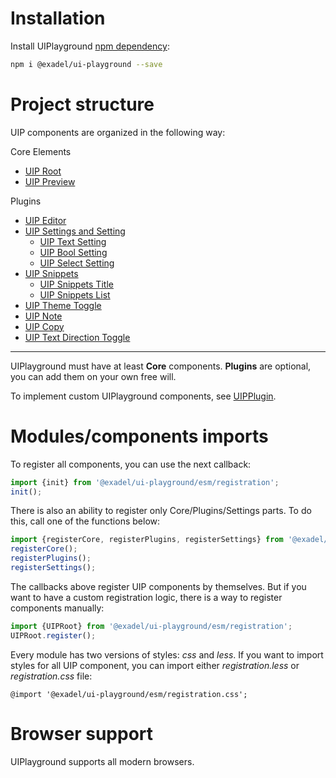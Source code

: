# Installation 

Install UIPlayground [npm dependency](https://www.npmjs.com/package/@exadel/ui-playground):
   ```bash
   npm i @exadel/ui-playground --save
   ```

# Project structure

UIP components are organized in the following way:

Core Elements
  - [UIP Root](src/core/README.md#uip-root)
  - [UIP Preview](src/core/README.md)

Plugins
  - [UIP Editor](src/plugins/editor/README.md)
  - [UIP Settings and Setting](src/plugins/settings/README.md)
    - [UIP Text Setting](src/plugins/settings/text-setting/README.md)
    - [UIP Bool Setting](src/plugins/settings/bool-setting/README.md)
    - [UIP Select Setting](src/plugins/settings/select-setting/README.md)
  - [UIP Snippets](src/plugins/snippets/README.md)
    - [UIP Snippets Title](src/plugins/snippets-title/README.md)
    - [UIP Snippets List](src/plugins/snippets-list/README.md)
  - [UIP Theme Toggle](src/plugins/theme/README.md)
  - [UIP Note](src/plugins/note/README.md)
  - [UIP Copy](src/plugins/copy/README.md)
  - [UIP Text Direction Toggle](src/plugins/direction/README.md)
---

UIPlayground must have at least **Сore** components. **Plugins** are
optional, you can add them on your own free will.

To implement custom UIPlayground components, see [UIPPlugin](src/core/README.md#uip-plugin).

# Modules/components imports
To register all components, you can use the next callback:

```typescript
import {init} from '@exadel/ui-playground/esm/registration';
init();
```

There is also an ability to register only Core/Plugins/Settings parts. To do this, call one of the functions below:

```typescript
import {registerCore, registerPlugins, registerSettings} from '@exadel/ui-playground/esm/registration';
registerCore();
registerPlugins();
registerSettings();
```

The callbacks above register UIP components by themselves. But if you want to have a custom registration logic,
there is a way to register components manually:

```typescript
import {UIPRoot} from '@exadel/ui-playground/esm/registration';
UIPRoot.register();
```

Every module has two versions of styles: *css* and *less*. If you want
to import styles for all UIP component, you can import either
*registration.less* or *registration.css* file:

```less
@import '@exadel/ui-playground/esm/registration.css';
```

# Browser support

UIPlayground supports all modern browsers.
